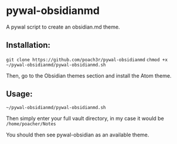 # pywal-obsidianmd
A pywal script to create an obsidian.md theme.

## Installation:

`git clone https://github.com/poach3r/pywal-obsidianmd`
`chmod +x ~/pywal-obsidianmd/pywal-obsidianmd.sh`

Then, go to the Obsidian themes section and install the Atom theme.

## Usage:

`~/pywal-obsidianmd/pywal-obsidianmd.sh`

Then simply enter your full vault directory, in my case it would be `/home/poacher/Notes`

You should then see pywal-obsidian as an available theme.
